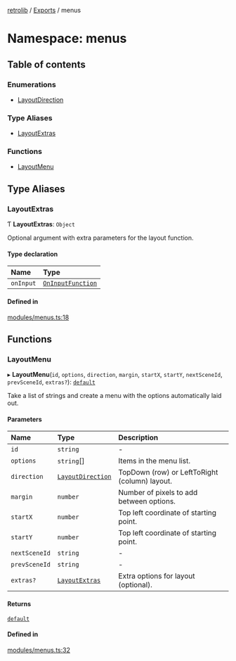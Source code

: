 [retrolib](../README.md) / [Exports](../modules.md) / menus

# Namespace: menus

## Table of contents

### Enumerations

- [LayoutDirection](../enums/menus.LayoutDirection.md)

### Type Aliases

- [LayoutExtras](menus.md#layoutextras)

### Functions

- [LayoutMenu](menus.md#layoutmenu)

## Type Aliases

### LayoutExtras

Ƭ **LayoutExtras**: `Object`

Optional argument with extra parameters for the layout function.

#### Type declaration

| Name | Type |
| :------ | :------ |
| `onInput` | [`OnInputFunction`](../interfaces/menu.OnInputFunction.md) |

#### Defined in

[modules/menus.ts:18](https://github.com/philbgarner/retrolib/blob/2787147/src/modules/menus.ts#L18)

## Functions

### LayoutMenu

▸ **LayoutMenu**(`id`, `options`, `direction`, `margin`, `startX`, `startY`, `nextSceneId`, `prevSceneId`, `extras?`): [`default`](../classes/menu.default.md)

Take a list of strings and create a menu with the options automatically laid out.

#### Parameters

| Name | Type | Description |
| :------ | :------ | :------ |
| `id` | `string` | - |
| `options` | `string`[] | Items in the menu list. |
| `direction` | [`LayoutDirection`](../enums/menus.LayoutDirection.md) | TopDown (row) or LeftToRight (column) layout. |
| `margin` | `number` | Number of pixels to add between options. |
| `startX` | `number` | Top left coordinate of starting point. |
| `startY` | `number` | Top left coordinate of starting point. |
| `nextSceneId` | `string` | - |
| `prevSceneId` | `string` | - |
| `extras?` | [`LayoutExtras`](menus.md#layoutextras) | Extra options for layout (optional). |

#### Returns

[`default`](../classes/menu.default.md)

#### Defined in

[modules/menus.ts:32](https://github.com/philbgarner/retrolib/blob/2787147/src/modules/menus.ts#L32)
